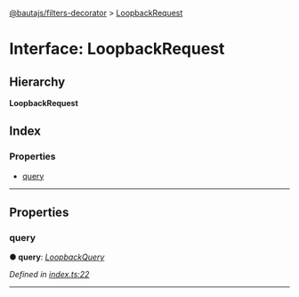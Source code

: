 [@bautajs/filters-decorator](../README.md) > [LoopbackRequest](../interfaces/loopbackrequest.md)

# Interface: LoopbackRequest

## Hierarchy

**LoopbackRequest**

## Index

### Properties

* [query](loopbackrequest.md#query)

---

## Properties

<a id="query"></a>

###  query

**● query**: *[LoopbackQuery](loopbackquery.md)*

*Defined in [index.ts:22](https://github.axa.com/Digital/bauta-nodejs/blob/9b864df/packages/bautajs-filters-decorator/src/index.ts#L22)*

___

